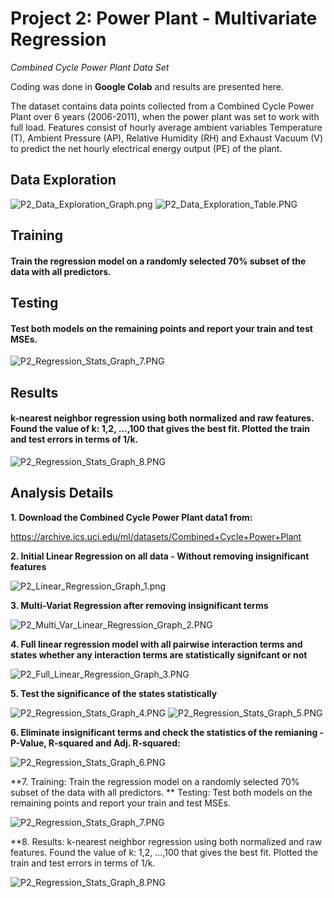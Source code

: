 # Project 2: Power Plant - Multivariate Regression

*Combined Cycle Power Plant Data Set*

Coding was done in **Google Colab** and results are presented here.

The dataset contains data points collected from a Combined Cycle Power Plant over  6 years (2006-2011), when the power plant was set to work with full load. Features consist of hourly average ambient variables Temperature (T), Ambient Pressure (AP), Relative Humidity (RH) and Exhaust Vacuum (V) to predict the net hourly electrical energy output (PE) of the plant. 

## Data Exploration ##


![P2_Data_Exploration_Graph.png](./assets/P2_Data_Exploration_Graph.png)
![P2_Data_Exploration_Table.PNG](./assets/P2_Data_Exploration_Table.PNG)

## Training
#### Train the regression model on a randomly selected 70% subset of the data with all predictors.

## Testing
#### Test both models on the remaining points and report your train and test MSEs.


![P2_Regression_Stats_Graph_7.PNG](./assets/P2_Regression_Stats_Graph_7.PNG)

## Results
#### k-nearest neighbor regression using both normalized and raw features. Found the value of k: 1,2, ...,100 that gives the best fit. Plotted the train and test errors in terms of 1/k.


![P2_Regression_Stats_Graph_8.PNG](./assets/P2_Regression_Stats_Graph_8.PNG)

## Analysis Details

**1. Download the Combined Cycle Power Plant data1 from:**


https://archive.ics.uci.edu/ml/datasets/Combined+Cycle+Power+Plant 

**2. Initial Linear Regression on all data - Without removing insignificant features**


![P2_Linear_Regression_Graph_1.png](./assets/P2_Linear_Regression_Graph_1.png)

**3. Multi-Variat Regression after removing insignificant terms**


![P2_Multi_Var_Linear_Regression_Graph_2.PNG](./assets/P2_Multi_Var_Linear_Regression_Graph_2.PNG)

**4.  Full linear regression model with all pairwise interaction terms and states whether any interaction terms are statistically signifcant or not**


![P2_Full_Linear_Regression_Graph_3.PNG](./assets/P2_Full_Linear_Regression_Graph_3.PNG)

**5. Test the significance of the states statistically**


![P2_Regression_Stats_Graph_4.PNG](./assets/P2_Regression_Stats_Graph_4.PNG)
![P2_Regression_Stats_Graph_5.PNG](./assets/P2_Regression_Stats_Graph_5.PNG)

**6. Eliminate insignificant terms and check the statistics of the remianing - P-Value, R-squared and Adj. R-squared:**


![P2_Regression_Stats_Graph_6.PNG](./assets/P2_Regression_Stats_Graph_6.PNG)

**7. Training: Train the regression model on a randomly selected 70% subset of the data with all predictors.
** Testing: Test both models on the remaining points and report your train and test MSEs.

![P2_Regression_Stats_Graph_7.PNG](./assets/P2_Regression_Stats_Graph_7.PNG)

**8. Results: k-nearest neighbor regression using both normalized and raw features. Found the value of k: 1,2, ...,100 that gives the best fit. Plotted the train and test errors in terms of 1/k.


![P2_Regression_Stats_Graph_8.PNG](./assets/P2_Regression_Stats_Graph_8.PNG)
